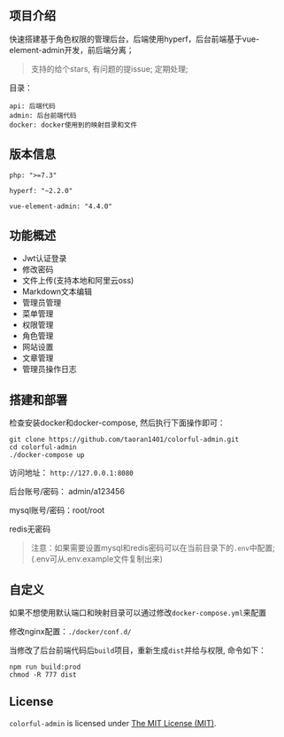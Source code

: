 ## 项目介绍

快速搭建基于角色权限的管理后台，后端使用hyperf，后台前端基于vue-element-admin开发，前后端分离；

> 支持的给个stars, 有问题的提issue; 定期处理;

目录：
```
api: 后端代码
admin: 后台前端代码
docker: docker使用到的映射目录和文件
```

## 版本信息
```
php: ">=7.3"

hyperf: "~2.2.0"

vue-element-admin: "4.4.0"
```

## 功能概述

- Jwt认证登录
- 修改密码
- 文件上传(支持本地和阿里云oss)
- Markdown文本编辑
- 管理员管理
- 菜单管理
- 权限管理
- 角色管理
- 网站设置
- 文章管理
- 管理员操作日志

## 搭建和部署

检查安装docker和docker-compose, 然后执行下面操作即可：
```
git clone https://github.com/taoran1401/colorful-admin.git
cd colorful-admin
./docker-compose up
```

访问地址： `http://127.0.0.1:8080`

后台账号/密码： admin/a123456

mysql账号/密码：root/root

redis无密码

> 注意：如果需要设置mysql和redis密码可以在当前目录下的`.env`中配置;(.env可从.env.example文件复制出来)

## 自定义

如果不想使用默认端口和映射目录可以通过修改`docker-compose.yml`来配置

修改nginx配置：`./docker/conf.d/`

当修改了后台前端代码后`build`项目，重新生成`dist`并给与权限, 命令如下：
```
npm run build:prod
chmod -R 777 dist
```

License
------------
`colorful-admin` is licensed under [The MIT License (MIT)](LICENSE).